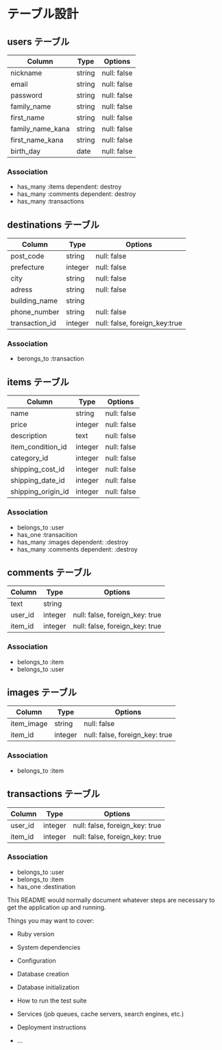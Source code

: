 # テーブル設計

## users テーブル

| Column           | Type   | Options     |
| ---------------- | ------ | ----------- |
| nickname         | string | null: false |
| email            | string | null: false |
| password         | string | null: false |
| family_name      | string | null: false |
| first_name       | string | null: false |
| family_name_kana | string | null: false |
| first_name_kana  | string | null: false |
| birth_day        | date   | null: false |

### Association

- has_many :items dependent: destroy
- has_many :comments dependent: destroy
- has_many :transactions 


## destinations テーブル

| Column           | Type    | Options                       |
| ---------------- | ------- | ----------------------------- |
| post_code        | string  | null: false                   |
| prefecture       | integer | null: false                   | 
| city             | string  | null: false                   |
| adress           | string  | null: false                   |
| building_name    | string  |                               |
| phone_number     | string  | null: false                   |
| transaction_id   | integer | null: false, foreign_key:true |


### Association

- berongs_to :transaction


## items テーブル

| Column             | Type    | Options                       |
| ------------------ | ------- | ----------------------------- |
| name               | string  | null: false                   |
| price              | integer | null: false                   | 
| description        | text    | null: false                   |
| item_condition_id  | integer | null: false                   |
| category_id        | integer | null: false                   |
| shipping_cost_id   | integer | null: false                   |
| shipping_date_id   | integer | null: false                   |
| shipping_origin_id | integer | null: false                   |

### Association

- belongs_to :user 
- has_one :transacition
- has_many :images dependent: :destroy
- has_many :comments dependent: :destroy


## comments テーブル

| Column  | Type    | Options                        |
| ------- | ------- | ------------------------------ |
| text    | string  |                                |
| user_id | integer | null: false, foreign_key: true |
| item_id | integer | null: false, foreign_key: true |

### Association

- belongs_to :item
- belongs_to :user

## images テーブル

| Column     | Type    | Options                        |
| ---------- | ------- | ------------------------------ |                   
| item_image | string  | null: false                    |
| item_id    | integer | null: false, foreign_key: true |

### Association

- belongs_to :item

## transactions テーブル

| Column  | Type    | Options                        |
| --------| ------- | ------------------------------ |                   
| user_id | integer | null: false, foreign_key: true |
| item_id | integer | null: false, foreign_key: true |

### Association

- belongs_to :user
- belongs_to :item
- has_one :destination




This README would normally document whatever steps are necessary to get the
application up and running.

Things you may want to cover:

* Ruby version

* System dependencies

* Configuration

* Database creation

* Database initialization

* How to run the test suite

* Services (job queues, cache servers, search engines, etc.)

* Deployment instructions

* ...
